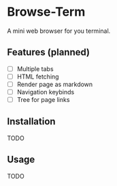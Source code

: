 # Browse-Term

A mini web browser for you terminal.

## Features (planned)

- [ ] Multiple tabs
- [ ] HTML fetching
- [ ] Render page as markdown
- [ ] Navigation keybinds
- [ ] Tree for page links

## Installation

TODO

## Usage

TODO

